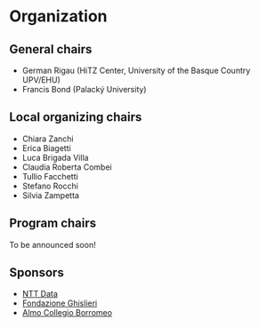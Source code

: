 # Organization 

## General chairs
- German Rigau (HiTZ Center, University of the Basque Country UPV/EHU)
- Francis Bond (Palacký University)

## Local organizing chairs
- Chiara Zanchi 
- Erica Biagetti 
- Luca Brigada Villa 
- Claudia Roberta Combei 
- Tullio Facchetti 
- Stefano Rocchi 
- Silvia Zampetta 

## Program chairs
To be announced soon!

## Sponsors
- [NTT Data](https://it.nttdata.com/)
- [Fondazione Ghislieri](https://www.ghislieri.it/)
- [Almo Collegio Borromeo](https://www.collegioborromeo.it/it/)
